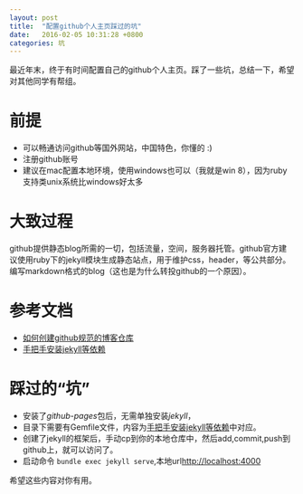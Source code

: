 ```yaml
---
layout: post
title:  "配置github个人主页踩过的坑"
date:   2016-02-05 10:31:28 +0800
categories: 坑
---
```


最近年末，终于有时间配置自己的github个人主页。踩了一些坑，总结一下，希望对其他同学有帮组。

# 前提
* 可以畅通访问github等国外网站，中国特色，你懂的 :)
* 注册github账号
* 建议在mac配置本地环境，使用windows也可以（我就是win 8），因为ruby支持类unix系统比windows好太多

# 大致过程
github提供静态blog所需的一切，包括流量，空间，服务器托管。github官方建议使用ruby下的jekyll模块生成静态站点，用于维护css，header，等公共部分。编写markdown格式的blog（这也是为什么转投github的一个原因）。

# 参考文档
* [如何创建github规范的博客仓库](https://pages.github.com/)
* [手把手安装jekyll等依赖](https://help.github.com/articles/using-jekyll-with-pages/)

# 踩过的“坑”
* 安装了*github-pages*包后，无需单独安装*jekyll*，
* 目录下需要有Gemfile文件，内容为[手把手安装jekyll等依赖](https://help.github.com/articles/using-jekyll-with-pages/)中对应。
* 创建了jekyll的框架后，手动cp到你的本地仓库中，然后add,commit,push到github上，就可以访问了。
* 启动命令 ```bundle exec jekyll serve```,本地url[http://localhost:4000](http://localhost:4000)

希望这些内容对你有用。